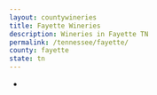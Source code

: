 ```yaml
---
layout: countywineries
title: Fayette Wineries
description: Wineries in Fayette TN
permalink: /tennessee/fayette/
county: fayette
state: tn
---
```

-
